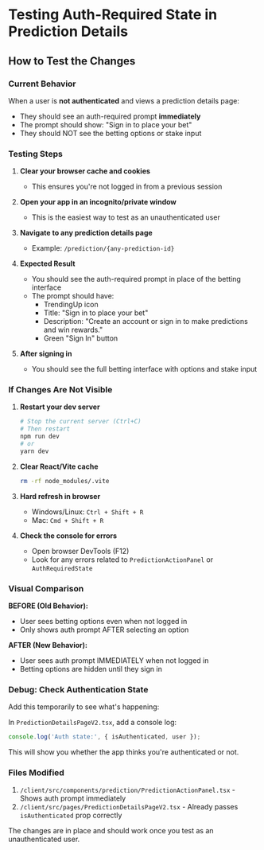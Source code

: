 # Testing Auth-Required State in Prediction Details

## How to Test the Changes

### Current Behavior
When a user is **not authenticated** and views a prediction details page:
- They should see an auth-required prompt **immediately** 
- The prompt should show: "Sign in to place your bet"
- They should NOT see the betting options or stake input

### Testing Steps

1. **Clear your browser cache and cookies**
   - This ensures you're not logged in from a previous session

2. **Open your app in an incognito/private window**
   - This is the easiest way to test as an unauthenticated user

3. **Navigate to any prediction details page**
   - Example: `/prediction/{any-prediction-id}`

4. **Expected Result**
   - You should see the auth-required prompt in place of the betting interface
   - The prompt should have:
     - TrendingUp icon
     - Title: "Sign in to place your bet"
     - Description: "Create an account or sign in to make predictions and win rewards."
     - Green "Sign In" button

5. **After signing in**
   - You should see the full betting interface with options and stake input

### If Changes Are Not Visible

1. **Restart your dev server**
   ```bash
   # Stop the current server (Ctrl+C)
   # Then restart
   npm run dev
   # or
   yarn dev
   ```

2. **Clear React/Vite cache**
   ```bash
   rm -rf node_modules/.vite
   ```

3. **Hard refresh in browser**
   - Windows/Linux: `Ctrl + Shift + R`
   - Mac: `Cmd + Shift + R`

4. **Check the console for errors**
   - Open browser DevTools (F12)
   - Look for any errors related to `PredictionActionPanel` or `AuthRequiredState`

### Visual Comparison

**BEFORE (Old Behavior):**
- User sees betting options even when not logged in
- Only shows auth prompt AFTER selecting an option

**AFTER (New Behavior):**
- User sees auth prompt IMMEDIATELY when not logged in
- Betting options are hidden until they sign in

### Debug: Check Authentication State

Add this temporarily to see what's happening:

In `PredictionDetailsPageV2.tsx`, add a console log:
```typescript
console.log('Auth state:', { isAuthenticated, user });
```

This will show you whether the app thinks you're authenticated or not.

### Files Modified
1. `/client/src/components/prediction/PredictionActionPanel.tsx` - Shows auth prompt immediately
2. `/client/src/pages/PredictionDetailsPageV2.tsx` - Already passes `isAuthenticated` prop correctly

The changes are in place and should work once you test as an unauthenticated user.
